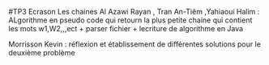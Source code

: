 #TP3 Ecrason Les chaines 
Al Azawi Rayan , Tran An-Tiêm ,Yahiaoui Halim : ALgorithme en pseudo code qui retourn la plus petite chaine qui  contient
                  les mots w1,W2,,,ect   + parser fichier + lecriture de algorithme en Java
                   
Morrisson Kevin : réflexion et établissement de différentes solutions pour le deuxième problème 



